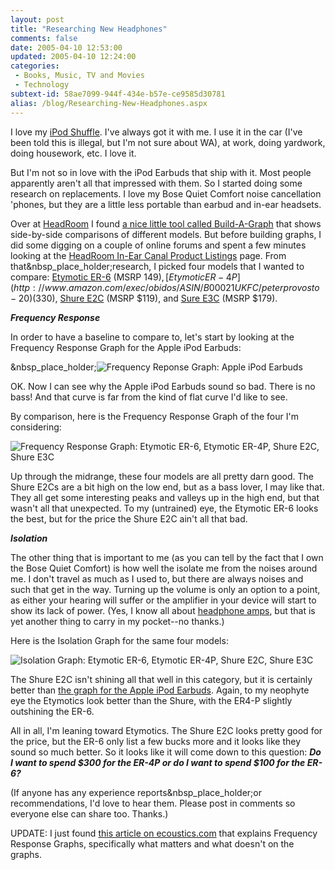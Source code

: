 ```yaml
---
layout: post
title: "Researching New Headphones"
comments: false
date: 2005-04-10 12:53:00
updated: 2005-04-10 12:24:00
categories:
 - Books, Music, TV and Movies
 - Technology
subtext-id: 58ae7099-944f-434e-b57e-ce9585d30781
alias: /blog/Researching-New-Headphones.aspx
---
```



I love my [iPod Shuffle](http://www.amazon.com/exec/obidos/ASIN/B0002ZAILY/peterprovosto-20). I've always got it with me. I use it in the car (I've been told this is illegal, but I'm not sure about WA), at work, doing yardwork, doing housework, etc. I love it.

But I'm not so in love with the iPod Earbuds that ship with it. Most people apparently aren't all that impressed with them. So I started doing some research on replacements. I love my Bose Quiet Comfort noise cancellation 'phones, but they are a little less portable than earbud and in-ear headsets.

Over at [HeadRoom](http://www.headphone.com/) I found [a nice little tool called Build-A-Graph](http://www.headphone.com/layout.php?topicID=10&subTopicID=189) that shows side-by-side comparisons of different models. But before building graphs, I did some digging on a couple of online forums and spent a few minutes looking at the [HeadRoom In-Ear Canal Product Listings](http://www.headphone.com/layout.php?topicID=13&subTopicID=64) page. From that&nbsp_place_holder;research, I picked four models that I wanted to compare: [Etymotic ER-6](http://www.amazon.com/exec/obidos/ASIN/B0002ZW5W4/peterprovosto-20) (MSRP $149), [Etymotic ER-4P](http://www.amazon.com/exec/obidos/ASIN/B00021UKFC/peterprovosto-20) ($330), [Shure E2C](http://www.amazon.com/exec/obidos/ASIN/B0000C8CG6/peterprovosto-20) (MSRP $119), and [Sure E3C](http://www.amazon.com/exec/obidos/ASIN/B0001NNLHK/peterprovosto-20) (MSRP $179).

**_Frequency Response_**

In order to have a baseline to compare to, let's start by looking at the Frequency Response Graph for the Apple iPod Earbuds:

&nbsp_place_holder;![Frequency Reponse Graph: Apple iPod Earbuds](http://graphs.headphone.com/graphCompare.php?graphType=0&graphID[]=303)

OK. Now I can see why the Apple iPod Earbuds sound so bad. There is no bass! And that curve is far from the kind of flat curve I'd like to see.

By comparison, here is the Frequency Response Graph of the four I'm considering:

![Frequency Response Graph: Etymotic ER-6, Etymotic ER-4P, Shure E2C, Shure E3C](http://graphs.headphone.com/graphCompare.php?graphType=0&graphID[]=477&graphID[]=465&graphID[]=483&graphID[]=489)

Up through the midrange, these four models are all pretty darn good. The Shure E2Cs are a bit high on the low end, but as a bass lover, I may like that. They all get some interesting peaks and valleys up in the high end, but that wasn't all that unexpected. To my (untrained) eye, the Etymotic ER-6 looks the best, but for the price the Shure E2C ain't all that bad.

**_Isolation_**

The other thing that is important to me (as you can tell by the fact that I own the Bose Quiet Comfort) is how well the isolate me from the noises around me. I don't travel as much as I used to, but there are always noises and such that get in the way. Turning up the volume is only an option to a point, as either your hearing will suffer or the amplifier in your device will start to show its lack of power. (Yes, I know all about [headphone amps](http://www.headphone.com/layout.php?topicID=3&subTopicID=27&productID=0000010001), but that is yet another thing to carry in my pocket--no thanks.)

Here is the Isolation Graph for the same four models:

![Isolation Graph: Etymotic ER-6, Etymotic ER-4P, Shure E2C, Shure E3C](http://graphs.headphone.com/graphCompare.php?graphType=2&graphID[]=477&graphID[]=465&graphID[]=483&graphID[]=489)

The Shure E2C isn't shining all that well in this category, but it is certainly better than [the graph for the Apple iPod Earbuds](http://graphs.headphone.com/graphCompare.php?graphType=2&graphID[]=303). Again, to my neophyte eye the Etymotics look better than the Shure, with the ER4-P slightly outshining the ER-6.

All in all, I'm leaning toward Etymotics. The Shure E2C looks pretty good for the price, but the ER-6 only list a few bucks more and it looks like they sound so much better. So it looks like it will come down to this question: **_Do I want to spend $300 for the ER-4P or do I want to spend $100 for the ER-6?_**

(If anyone has any experience reports&nbsp_place_holder;or recommendations, I'd love to hear them. Please post in comments so everyone else can share too. Thanks.)

UPDATE: I just found [this article on ecoustics.com](http://forum.ecoustics.com/bbs/messages/34579/131062.html) that explains Frequency Response Graphs, specifically what matters and what doesn't on the graphs.
